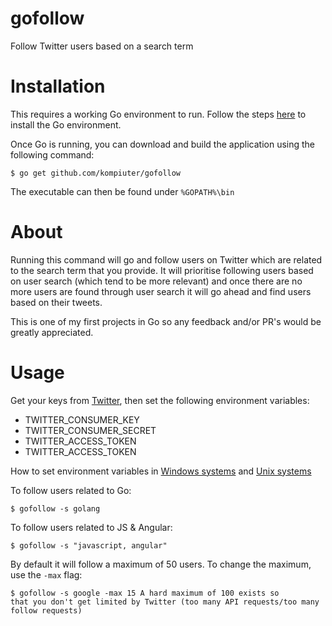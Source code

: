 # gofollow
Follow Twitter users based on a search term

# Installation
This requires a working Go environment to run. Follow the steps [here](http://golang.org/doc/install) to install the Go environment.

Once Go is running, you can download and build the application using the following command:

<code>$ go get github.com/kompiuter/gofollow</code>

The executable can then be found under
<code>%GOPATH%\bin</code>

# About
Running this command will go and follow users on Twitter which are related to the search term that you provide. It will prioritise following users based on user search (which tend to be more relevant) and once there are no more users are found through user search it will go ahead and find users based on their tweets.

This is one of my first projects in Go so any feedback and/or PR's would be greatly appreciated.

# Usage
Get your keys from [Twitter](https://apps.twitter.com/), then set the following environment variables:
- TWITTER_CONSUMER_KEY
- TWITTER_CONSUMER_SECRET
- TWITTER_ACCESS_TOKEN
- TWITTER_ACCESS_TOKEN

How to set environment variables in [Windows systems](http://ss64.com/nt/set.html) and [Unix systems](http://www.cyberciti.biz/faq/set-environment-variable-unix/)



To follow users related to Go:

<code>$ gofollow -s golang</code>

To follow users related to JS & Angular:

<code>$ gofollow -s "javascript, angular"</code>

By default it will follow a maximum of 50 users. To change the maximum, use the ``-max`` flag:

<code>$ gofollow -s google -max 15
A hard maximum of 100 exists so that you don't get limited by Twitter (too many API requests/too many follow requests)
